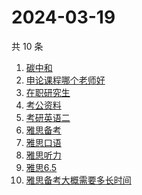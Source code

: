 # 2024-03-19

共 10 条

<!-- BEGIN ZHIHUSEARCH -->
<!-- 最后更新时间 Tue Mar 19 2024 20:05:20 GMT+0800 (China Standard Time) -->
1. [碳中和](https://www.zhihu.com/search?q=碳中和)
1. [申论课程哪个老师好](https://www.zhihu.com/search?q=申论课程哪个老师好)
1. [在职研究生](https://www.zhihu.com/search?q=在职研究生)
1. [考公资料](https://www.zhihu.com/search?q=考公资料)
1. [考研英语二](https://www.zhihu.com/search?q=考研英语二)
1. [雅思备考](https://www.zhihu.com/search?q=雅思备考)
1. [雅思口语](https://www.zhihu.com/search?q=雅思口语)
1. [雅思听力](https://www.zhihu.com/search?q=雅思听力)
1. [雅思6.5](https://www.zhihu.com/search?q=雅思6.5)
1. [雅思备考大概需要多长时间](https://www.zhihu.com/search?q=雅思备考大概需要多长时间)
<!-- END ZHIHUSEARCH -->
